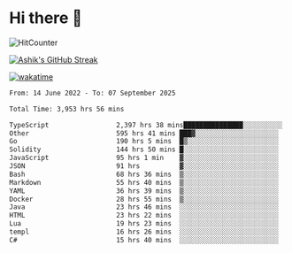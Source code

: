 # Hi there 👋

![HitCounter](https://hits.seeyoufarm.com/api/count/incr/badge.svg?url=https%3A%2F%2Fgithub.com%2Fashrhmn1212%2Fhit-counter)

<!-- ![Contribution Graph](https://github-readme-activity-graph.cyclic.app/graph?username=ashrhmn) -->


<!-- [![Top Langs](https://github-readme-stats.vercel.app/api/top-langs/?username=ashrhmn&layout=compact&theme=synthwave&langs_count=10&card_width=445)](https://github.com/anuraghazra/github-readme-stats) -->

[![Ashik's GitHub Streak](https://github-readme-streak-stats.herokuapp.com/?user=ashrhmn&theme=blood&fire=DD7F1C&background=151515&dates=9f9f9f&border=DD2727)](https://git.io/streak-stats)

<!-- ![Ashik's GitHub stats](https://github-readme-stats.vercel.app/api/?username=ashrhmn&show_icons=true&title_color=fff&icon_color=79ff97&text_color=9f9f9f&bg_color=151515) -->

[![wakatime](https://wakatime.com/badge/user/3df86613-ba63-4631-8e65-0ff18e7becad.svg)](https://wakatime.com/@3df86613-ba63-4631-8e65-0ff18e7becad)

<!--START_SECTION:waka-->

```txt
From: 14 June 2022 - To: 07 September 2025

Total Time: 3,953 hrs 56 mins

TypeScript                 2,397 hrs 38 mins███████████████░░░░░░░░░░   60.64 %
Other                      595 hrs 41 mins ███▓░░░░░░░░░░░░░░░░░░░░░   15.07 %
Go                         190 hrs 5 mins  █▒░░░░░░░░░░░░░░░░░░░░░░░   04.81 %
Solidity                   144 hrs 50 mins █░░░░░░░░░░░░░░░░░░░░░░░░   03.66 %
JavaScript                 95 hrs 1 min    ▓░░░░░░░░░░░░░░░░░░░░░░░░   02.40 %
JSON                       91 hrs          ▓░░░░░░░░░░░░░░░░░░░░░░░░   02.30 %
Bash                       68 hrs 36 mins  ▒░░░░░░░░░░░░░░░░░░░░░░░░   01.74 %
Markdown                   55 hrs 40 mins  ▒░░░░░░░░░░░░░░░░░░░░░░░░   01.41 %
YAML                       36 hrs 39 mins  ▒░░░░░░░░░░░░░░░░░░░░░░░░   00.93 %
Docker                     28 hrs 55 mins  ▒░░░░░░░░░░░░░░░░░░░░░░░░   00.73 %
Java                       23 hrs 46 mins  ░░░░░░░░░░░░░░░░░░░░░░░░░   00.60 %
HTML                       23 hrs 22 mins  ░░░░░░░░░░░░░░░░░░░░░░░░░   00.59 %
Lua                        19 hrs 23 mins  ░░░░░░░░░░░░░░░░░░░░░░░░░   00.49 %
templ                      16 hrs 26 mins  ░░░░░░░░░░░░░░░░░░░░░░░░░   00.42 %
C#                         15 hrs 40 mins  ░░░░░░░░░░░░░░░░░░░░░░░░░   00.40 %
```

<!--END_SECTION:waka-->


<!--### Most Used Languages 
<img src="https://wakatime.com/share/@ashrhmn/24ecb986-5bf8-4607-af7f-0aab08908d8c.png" />

### Favourite Tools
<img src="https://wakatime.com/share/@ashrhmn/f4e08015-f3bc-460a-9228-95a3ba11c604.png" />-->
